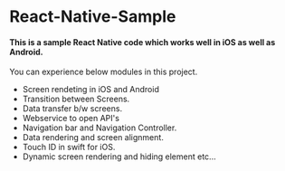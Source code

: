 # React-Native-Sample
#### This is a sample React Native code which works well in iOS as well as Android.

You can experience below modules in this project.
  * Screen rendeting in iOS and Android
  * Transition between Screens.
  * Data transfer b/w screens.
  * Webservice to open API's
  * Navigation bar and Navigation Controller.
  * Data rendering and screen alignment.
  * Touch ID in swift for iOS.
  * Dynamic screen rendering and hiding element etc...
